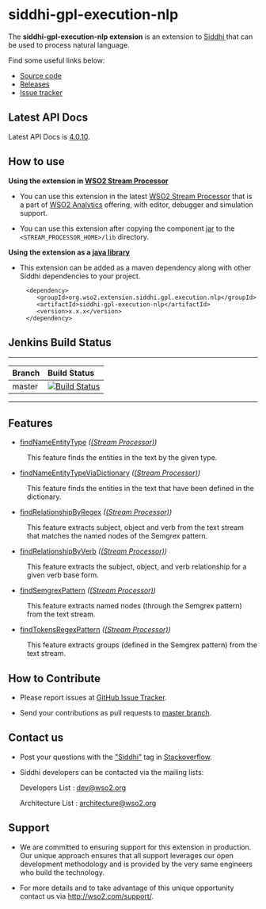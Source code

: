 siddhi-gpl-execution-nlp
======================================

The **siddhi-gpl-execution-nlp extension** is an extension to <a target="_blank" href="https://wso2.github.io/siddhi">Siddhi
</a> that  can be used to process natural language.

Find some useful links below:

* <a target="_blank" href="https://github.com/wso2-extensions/siddhi-gpl-execution-nlp">Source code</a>
* <a target="_blank" href="https://github.com/wso2-extensions/siddhi-gpl-execution-nlp/releases">Releases</a>
* <a target="_blank" href="https://github.com/wso2-extensions/siddhi-gpl-execution-nlp/issues">Issue tracker</a>

## Latest API Docs 

Latest API Docs is <a target="_blank" href="https://wso2-extensions.github.io/siddhi-gpl-execution-nlp/api/4.0.10">4.0.10</a>.

## How to use 

**Using the extension in <a target="_blank" href="https://github.com/wso2/product-sp">WSO2 Stream Processor</a>**

* You can use this extension in the latest <a target="_blank" href="https://github.com/wso2/product-sp/releases">WSO2 Stream Processor</a> that is a part of <a target="_blank" href="http://wso2.com/analytics?utm_source=gitanalytics&utm_campaign=gitanalytics_Jul17">WSO2 Analytics</a> offering, with editor, debugger and simulation support. 

* You can use  this extension after copying the component <a target="_blank" href="https://maven.wso2.org/nexus/content/groups/wso2-public/org/wso2/extension/siddhi/gpl/execution/nlp/siddhi-gpl-execution-nlp/">jar</a> to the `<STREAM_PROCESSOR_HOME>/lib` directory.

**Using the extension as a <a target="_blank" href="https://wso2.github.io/siddhi/documentation/running-as-a-java-library">java library</a>**

* This extension can be added as a maven dependency along with other Siddhi dependencies to your project.

```
     <dependency>
        <groupId>org.wso2.extension.siddhi.gpl.execution.nlp</groupId>
        <artifactId>siddhi-gpl-execution-nlp</artifactId>
        <version>x.x.x</version>
     </dependency>
```

## Jenkins Build Status

---

|  Branch | Build Status |
| :------ |:------------ | 
| master  | [![Build Status](https://wso2.org/jenkins/job/siddhi/job/siddhi-gpl-execution-nlp/badge/icon)](https://wso2.org/jenkins/job/siddhi/job/siddhi-gpl-execution-nlp/) |

---

## Features

* <a target="_blank" href="https://wso2-extensions.github.io/siddhi-gpl-execution-nlp/api/4.0.10/#findnameentitytype-stream-processor">findNameEntityType</a> *(<a target="_blank" href="https://wso2.github.io/siddhi/documentation/siddhi-4.0/#stream-processor">(Stream Processor)</a>)*<br><div style="padding-left: 1em;"><p>This feature finds the entities in the text by the given type.</p></div>
* <a target="_blank" href="https://wso2-extensions.github.io/siddhi-gpl-execution-nlp/api/4.0.10/#findnameentitytypeviadictionary-stream-processor">findNameEntityTypeViaDictionary</a> *(<a target="_blank" href="https://wso2.github.io/siddhi/documentation/siddhi-4.0/#stream-processor">(Stream Processor)</a>)*<br><div style="padding-left: 1em;"><p>This feature finds the entities in the text that have been defined in the dictionary.</p></div>
* <a target="_blank" href="https://wso2-extensions.github.io/siddhi-gpl-execution-nlp/api/4.0.10/#findrelationshipbyregex-stream-processor">findRelationshipByRegex</a> *(<a target="_blank" href="https://wso2.github.io/siddhi/documentation/siddhi-4.0/#stream-processor">(Stream Processor)</a>)*<br><div style="padding-left: 1em;"><p>This feature extracts subject, object and verb from the text stream that matches the named nodes of the Semgrex pattern.</p></div>
* <a target="_blank" href="https://wso2-extensions.github.io/siddhi-gpl-execution-nlp/api/4.0.10/#findrelationshipbyverb-stream-processor">findRelationshipByVerb</a> *(<a target="_blank" href="https://wso2.github.io/siddhi/documentation/siddhi-4.0/#stream-processor">(Stream Processor)</a>)*<br><div style="padding-left: 1em;"><p>This feature extracts the subject, object, and verb relationship for a given verb base form.</p></div>
* <a target="_blank" href="https://wso2-extensions.github.io/siddhi-gpl-execution-nlp/api/4.0.10/#findsemgrexpattern-stream-processor">findSemgrexPattern</a> *(<a target="_blank" href="https://wso2.github.io/siddhi/documentation/siddhi-4.0/#stream-processor">(Stream Processor)</a>)*<br><div style="padding-left: 1em;"><p>This feature extracts named nodes (through the Semgrex pattern) from the text stream.</p></div>
* <a target="_blank" href="https://wso2-extensions.github.io/siddhi-gpl-execution-nlp/api/4.0.10/#findtokensregexpattern-stream-processor">findTokensRegexPattern</a> *(<a target="_blank" href="https://wso2.github.io/siddhi/documentation/siddhi-4.0/#stream-processor">(Stream Processor)</a>)*<br><div style="padding-left: 1em;"><p>This feature extracts groups (defined in the Semgrex pattern) from the text stream.</p></div>

## How to Contribute
 
  * Please report issues at <a target="_blank" href="https://github.com/wso2-extensions/siddhi-gpl-execution-nlp/issues">GitHub Issue Tracker</a>.
  
  * Send your contributions as pull requests to <a target="_blank" href="https://github.com/wso2-extensions/siddhi-gpl-execution-nlp/tree/master">master branch</a>. 
 
## Contact us 

 * Post your questions with the <a target="_blank" href="http://stackoverflow.com/search?q=siddhi">"Siddhi"</a> tag in <a target="_blank" href="http://stackoverflow.com/search?q=siddhi">Stackoverflow</a>. 
 
 * Siddhi developers can be contacted via the mailing lists:
 
    Developers List   : [dev@wso2.org](mailto:dev@wso2.org)
    
    Architecture List : [architecture@wso2.org](mailto:architecture@wso2.org)
 
## Support 

* We are committed to ensuring support for this extension in production. Our unique approach ensures that all support leverages our open development methodology and is provided by the very same engineers who build the technology. 

* For more details and to take advantage of this unique opportunity contact us via <a target="_blank" href="http://wso2.com/support?utm_source=gitanalytics&utm_campaign=gitanalytics_Jul17">http://wso2.com/support/</a>. 
